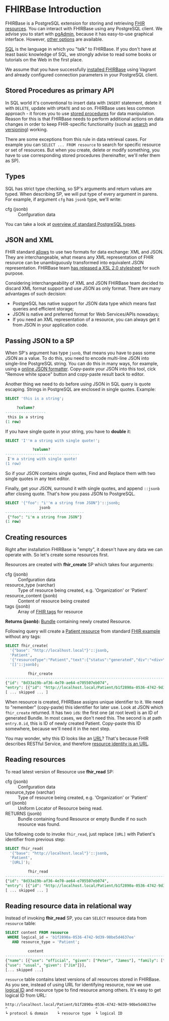 # FHIRBase Introduction

FHIRBase is a PostgreSQL extension for storing and retrieving
[FHIR resources](http://www.hl7.org/implement/standards/fhir/resources.html). You
can interact with FHIRBase using any PostgreSQL client. We advise you
to start with [pgAdmin](http://www.pgadmin.org/), because it has
easy-to-use graphical interface. However,
[other options](https://wiki.postgresql.org/wiki/Community_Guide_to_PostgreSQL_GUI_Tools)
are available.

[SQL](https://en.wikipedia.org/wiki/SQL) is the language in which you
"talk" to FHIRBase. If you don't have at least basic knowledge of SQL,
we strongly advise to read some books or tutorials on the Web in the
first place.

We assume that you have successfully
[installed FHIRBase](https://github.com/fhirbase/fhirplace#installation)
using Vagrant and already configured connection parameters in your
PostgreSQL client.

## Stored Procedures as primary API

In SQL world it's conventional to insert data with `INSERT` statement,
delete it with `DELETE`, update with `UPDATE` and so on. FHIRBase uses
less common approach - it forces you to use
[stored procedures](http://en.wikipedia.org/wiki/Stored_procedure) for
data manipulation. Reason for this is that FHIRBase needs to perform
additional actions on data changes in order to keep FHIR-specific
functionality (such as
[search](http://www.hl7.org/implement/standards/fhir/search.html) and
[versioning](http://www.hl7.org/implement/standards/fhir/http.html#vread))
working.

There are some exceptions from this rule in data retrieval cases. For
example you can `SELECT ... FROM resource` to search for specific
resource or set of resources. But when you create, delete or modify
something, you have to use corresponding stored procedures
(hereinafter, we'll refer them as SP).

## Types

SQL has strict type checking, so SP's arguments and return values are
typed. When describing SP, we will put type of every argument in
parens. For example, if argument `cfg` has `jsonb` type, we'll write:

<dl>
<dt>cfg (jsonb)</dt>
<dd>Confguration data</dd>
</dl>

You can take a look at
[overview of standard PostgreSQL types](http://www.postgresql.org/docs/9.4/static/datatype.html#DATATYPE-TABLE).

## JSON and XML

FHIR standard
[allows](http://www.hl7.org/implement/standards/fhir/formats.html) to
use two formats for data exchange: XML and JSON. They are
interchangeable, what means any XML representation of FHIR resource
can be unambiguously transformed into equivalent JSON
representation. FHIRBase team
[has released a XSL 2.0 stylesheet](https://github.com/fhirbase/fhir-xml2json)
for such purpose.

Considering interchangeability of XML and JSON FHIRBase team decided
to discard XML format support and use JSON as only format. There are
many advantages of such decision:

* PostgreSQL has native support for JSON data type which means fast
  queries and efficient storage;
* JSON is native and preferred format for Web Services/APIs nowadays;
* If you need an XML representation of a resource, you can always get
  it from JSON in your application code.

## Passing JSON to a SP

When SP's argument has type `jsonb`, that means you have to pass some
JSON as a value. To do this, you need to encode multi-line JSON into
single-line PostgreSQL string. You can do this in many ways, for
example, using a
[online JSON formatter](http://jsonviewer.stack.hu/). Copy-paste your
JSON into this tool, cick "Remove white space" button and copy-paste
result back to editor.

Another thing we need to do before using JSON in SQL query is quote
escaping. Strings in PostgreSQL are enclosed in single quotes. Example:

```sql
SELECT 'this is a string';

     ?column?
------------------
 this is a string
(1 row)
```

If you have single quote in your string, you have to **double** it:

```sql
SELECT 'I''m a string with single quote!';

            ?column?
---------------------------------
 I'm a string with single quote!
(1 row)
```

So if your JSON contains single quotes, Find and Replace them with two
single quotes in any text editor.

Finally, get your JSON, surround it with single quotes, and append
`::jsonb` after closing quote. That's how you pass JSON to PostgreSQL.

```sql
SELECT '{"foo": "i''m a string from JSON"}'::jsonb;
               jsonb
-----------------------------------
 {"foo": "i'm a string from JSON"}
(1 row)
```

## Creating resources

Right after installation FHIRBase is "empty", it doesn't have any data
we can operate with. So let's create some resources first.

Resources are created with **fhir_create** SP which takes four
arguments:

<dl>
<dt>cfg (jsonb)</dt>
<dd>Confguration data</dd>

<dt>resource_type (varchar)</dt>
<dd>Type of resource being created, e.g. 'Organization' or 'Patient'</dd>

<dt>resource_content (jsonb)</dt>
<dd>Content of resource being created</dd>

<dt>tags (jsonb)</dt>
<dd>Array of <a href="http://www.hl7.org/implement/standards/fhir/extras.html#tag">FHIR tags</a> for resource</dd>
</dl>

**Returns (jsonb):**
[Bundle](http://www.hl7.org/implement/standards/fhir/extras.html#bundle)
containing newly created Resource.

Following query will create a
[Patient resource](http://www.hl7.org/implement/standards/fhir/patient.html)
from standard
[FHIR example](http://www.hl7.org/implement/standards/fhir/patient-example.json.html)
without any tags:

```sql
SELECT fhir_create(
  '{"base": "http://localhost.local"}'::jsonb,
  'Patient',
  '{"resourceType":"Patient","text":{"status":"generated","div":"<div>\n      <table>\n        <tbody>\n          <tr>\n            <td>Name</td>\n            <td>Peter James <b>Chalmers</b> (&quot;Jim&quot;)</td>\n          </tr>\n          <tr>\n            <td>Address</td>\n            <td>534 Erewhon, Pleasantville, Vic, 3999</td>\n          </tr>\n          <tr>\n            <td>Contacts</td>\n            <td>Home: unknown. Work: (03) 5555 6473</td>\n          </tr>\n          <tr>\n            <td>Id</td>\n            <td>MRN: 12345 (Acme Healthcare)</td>\n          </tr>\n        </tbody>\n      </table>\n    </div>"},"identifier":[{"use":"usual","label":"MRN","system":"urn:oid:1.2.36.146.595.217.0.1","value":"12345","period":{"start":"2001-05-06"},"assigner":{"display":"Acme Healthcare"}}],"name":[{"use":"official","family":["Chalmers"],"given":["Peter","James"]},{"use":"usual","given":["Jim"]}],"telecom":[{"use":"home"},{"system":"phone","value":"(03) 5555 6473","use":"work"}],"gender":{"coding":[{"system":"http://hl7.org/fhir/v3/AdministrativeGender","code":"M","display":"Male"}]},"birthDate":"1974-12-25","deceasedBoolean":false,"address":[{"use":"home","line":["534 Erewhon St"],"city":"PleasantVille","state":"Vic","zip":"3999"}],"contact":[{"relationship":[{"coding":[{"system":"http://hl7.org/fhir/patient-contact-relationship","code":"partner"}]}],"name":{"family":["du","Marché"],"_family":[{"extension":[{"url":"http://hl7.org/fhir/Profile/iso-21090#qualifier","valueCode":"VV"}]},null],"given":["Bénédicte"]},"telecom":[{"system":"phone","value":"+33 (237) 998327"}]}],"managingOrganization":{"reference":"Organization/1"},"active":true}'::jsonb,
  '[]'::jsonb);

          fhir_create
---------------------------------------------------------------------------------
{"id": "8d33a19b-af36-4e70-ae64-e705507eb074",
"entry": [{"id": "http://localhost.local/Patient/b1f2890a-0536-4742-9d39-90be5d4637ee",
[ ... skipped ... ]
```

When resource is created, FHIRBase assigns unique identifier to it. We
need to "remember" (copy-paste) this identifier for later use. Look at
JSON which `fhir_create` returned. It has two `id`s: the first one (at
root level) is an ID of generated Bundle. In most cases, we don't need
this. The second is at path `entry.0.id`, this is ID of newly created
Patient. Copy-paste this ID somewhere, because we'll need it in the
next step.

You may wonder, why this ID looks like an
[URL](http://en.wikipedia.org/wiki/Uniform_resource_locator)? That's
because FHIR describes RESTful Service, and therefore
[resource identity is an URL](http://www.hl7.org/implement/standards/fhir/managing.html#identity).

## Reading resources

To read latest version of Resource use **fhir_read** SP:

<dl>
<dt>cfg (jsonb)</dt>
<dd>Confguration data</dd>

<dt>resource_type (varchar)</dt>
<dd>Type of resource being created, e.g. 'Organization' or 'Patient'</dd>

<dt>url (jsonb)</dt>
<dd>Uniform Locator of Resource being read.</dd>

<dt>RETURNS (jsonb)</dt>
<dd>Bundle containing found Resource or empty Bundle if no such resource was found.</dd>
</dl>

Use following code to invoke `fhir_read`, just replace `[URL]` with
Patient's identifier from previous step:

```sql
SELECT fhir_read(
  '{"base": "http://localhost.local"}'::jsonb,
  'Patient',
  '[URL]');

          fhir_read
---------------------------------------------------------------------------------
{"id": "8d33a19b-af36-4e70-ae64-e705507eb074",
"entry": [{"id": "http://localhost.local/Patient/b1f2890a-0536-4742-9d39-90be5d4637ee",
[ ... skipped ... ]
```

## Reading resource data in relational way

Instead of invoking **fhir_read** SP, you can `SELECT` resource data
from `resource` table:

```sql
SELECT content FROM resource
 WHERE logical_id = 'b1f2890a-0536-4742-9d39-90be5d4637ee'
   AND resource_type = 'Patient';

          content
---------------------------------------------------------------------------------
{"name": [{"use": "official", "given": ["Peter", "James"], "family": ["Chalmers"]},
{"use": "usual", "given": ["Jim"]}],
[... skipped ...]
```

`resource` table contains latest versions of all resources stored in
FHIRBase. As you see, instead of using URL for identifying resource,
now we use
[logical ID](http://www.hl7.org/implement/standards/fhir/resources.html#metadata)
and resource type to find resource among others. It's easy to get
logical ID from URL:

```
http://localhost.local/Patient/b1f2890a-0536-4742-9d39-90be5d4637ee
^                      ^                ^
┕ protocol & domain    ┕ resource type  ┕ logical ID
```
